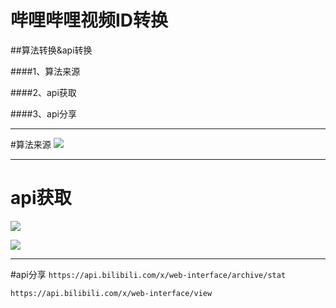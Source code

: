 # 哔哩哔哩视频ID转换
##算法转换&api转换

####1、算法来源  

####2、api获取  

####3、api分享  
 
***
 #算法来源
 ![](http://img.oohuo.com/FvhKu6x1PejJsUZTtCnetd_Fhaob)
 ***
 # api获取
 
 ![](http://img.oohuo.com/FjrJVC-9rQEvdyYx2Z5sFVcO0HqW)

![](http://img.oohuo.com/FgWhYZS0MROWrRgBdyFRRHKQm0NI)
***
#api分享
`https://api.bilibili.com/x/web-interface/archive/stat`

`https://api.bilibili.com/x/web-interface/view`

